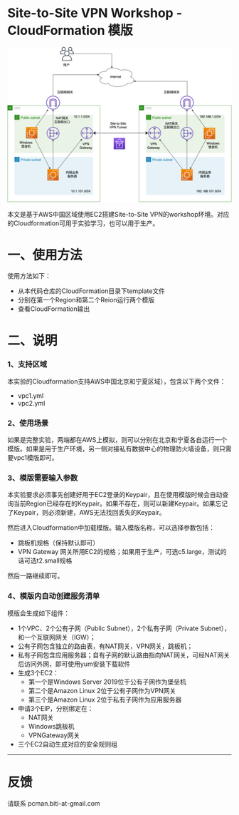 # Site-to-Site VPN Workshop - CloudFormation 模版

![Site-to-Site VPN](https://raw.githubusercontent.com/aobao32/site-to-site-vpn-workshop/master/Site-to-Site-vpn.png)

本文是基于AWS中国区域使用EC2搭建Site-to-Site VPN的workshop环境。对应的Cloudformation可用于实验学习，也可以用于生产。

# 一、使用方法

使用方法如下：

- 从本代码仓库的CloudFormation目录下template文件
- 分别在第一个Region和第二个Reion运行两个模版
- 查看CloudFormation输出

# 二、说明

### 1、支持区域

本实验的Cloudformation支持AWS中国北京和宁夏区域），包含以下两个文件：

- vpc1.yml
- vpc2.yml

### 2、使用场景

如果是完整实验，两端都在AWS上模拟，则可以分别在北京和宁夏各自运行一个模版。如果是用于生产环境，另一侧对接私有数据中心的物理防火墙设备，则只需要vpc1模版即可。

### 3、模版需要输入参数

本实验要求必须事先创建好用于EC2登录的Keypair，且在使用模版时候会自动查询当前Region已经存在的Keypair。如果不存在，则可以新建Keypair。如果忘记了Keypair，则必须新建，AWS无法找回丢失的Keypair。

然后进入Cloudformation中加载模版。输入模版名称，可以选择参数包括：

- 跳板机规格（保持默认即可）
- VPN Gateway 网关所用EC2的规格；如果用于生产，可选c5.large，测试的话可选t2.small规格

然后一路继续即可。

### 4、模版内自动创建服务清单

模版会生成如下组件：

- 1个VPC、2个公有子网（Public Subnet），2个私有子网（Private Subnet），和一个互联网网关（IGW）；
- 公有子网包含独立的路由表，有NAT网关，VPN网关，跳板机；
- 私有子网包含应用服务器；自有子网的默认路由指向NAT网关，可经NAT网关后访问外网，即可使用yum安装下载软件
- 生成3个EC2：
    - 第一个是Windows Server 2019位于公有子网作为堡垒机
    - 第二个是Amazon Linux 2位于公有子网作为VPN网关
    - 第三个是Amazon Linux 2位于私有子网作为应用服务器
- 申请3个EIP，分别绑定在：
    - NAT网关
    - Windows跳板机
    - VPNGateway网关
- 三个EC2自动生成对应的安全规则组

***

# 反馈

请联系 pcman.biti-at-gmail.com

